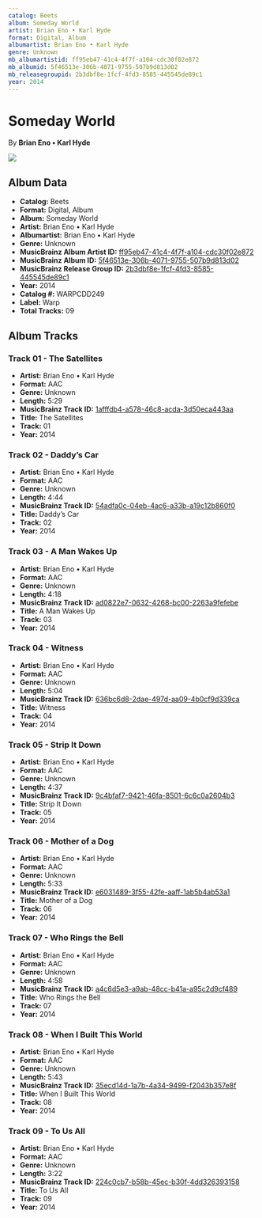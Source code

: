 ```yaml
---
catalog: Beets
album: Someday World
artist: Brian Eno • Karl Hyde
format: Digital, Album
albumartist: Brian Eno • Karl Hyde
genre: Unknown
mb_albumartistid: ff95eb47-41c4-4f7f-a104-cdc30f02e872
mb_albumid: 5f46513e-306b-4071-9755-507b9d813d02
mb_releasegroupid: 2b3dbf8e-1fcf-4fd3-8585-445545de89c1
year: 2014
---
```


# Someday World

By **Brian Eno • Karl Hyde**

![](../../assets/beetscovers/Brian_Eno_•_Karl_Hyde-Someday_World.jpg)

## Album Data

- **Catalog:** Beets
- **Format:** Digital, Album
- **Album:** Someday World
- **Artist:** Brian Eno • Karl Hyde
- **Albumartist:** Brian Eno • Karl Hyde
- **Genre:** Unknown
- **MusicBrainz Album Artist ID:** [ff95eb47-41c4-4f7f-a104-cdc30f02e872](https://musicbrainz.org/artist/ff95eb47-41c4-4f7f-a104-cdc30f02e872)
- **MusicBrainz Album ID:** [5f46513e-306b-4071-9755-507b9d813d02](https://musicbrainz.org/release/5f46513e-306b-4071-9755-507b9d813d02)
- **MusicBrainz Release Group ID:** [2b3dbf8e-1fcf-4fd3-8585-445545de89c1](https://musicbrainz.org/release-group/2b3dbf8e-1fcf-4fd3-8585-445545de89c1)
- **Year:** 2014
- **Catalog #:** WARPCDD249
- **Label:** Warp
- **Total Tracks:** 09

## Album Tracks

### Track 01 - The Satellites

- **Artist:** Brian Eno • Karl Hyde
- **Format:** AAC
- **Genre:** Unknown
- **Length:** 5:29
- **MusicBrainz Track ID:** [1afffdb4-a578-46c8-acda-3d50eca443aa](https://musicbrainz.org/recording/1afffdb4-a578-46c8-acda-3d50eca443aa)
- **Title:** The Satellites
- **Track:** 01
- **Year:** 2014

### Track 02 - Daddy’s Car

- **Artist:** Brian Eno • Karl Hyde
- **Format:** AAC
- **Genre:** Unknown
- **Length:** 4:44
- **MusicBrainz Track ID:** [54adfa0c-04eb-4ac6-a33b-a19c12b860f0](https://musicbrainz.org/recording/54adfa0c-04eb-4ac6-a33b-a19c12b860f0)
- **Title:** Daddy’s Car
- **Track:** 02
- **Year:** 2014

### Track 03 - A Man Wakes Up

- **Artist:** Brian Eno • Karl Hyde
- **Format:** AAC
- **Genre:** Unknown
- **Length:** 4:18
- **MusicBrainz Track ID:** [ad0822e7-0632-4268-bc00-2263a9fefebe](https://musicbrainz.org/recording/ad0822e7-0632-4268-bc00-2263a9fefebe)
- **Title:** A Man Wakes Up
- **Track:** 03
- **Year:** 2014

### Track 04 - Witness

- **Artist:** Brian Eno • Karl Hyde
- **Format:** AAC
- **Genre:** Unknown
- **Length:** 5:04
- **MusicBrainz Track ID:** [636bc6d8-2dae-497d-aa09-4b0cf9d339ca](https://musicbrainz.org/recording/636bc6d8-2dae-497d-aa09-4b0cf9d339ca)
- **Title:** Witness
- **Track:** 04
- **Year:** 2014

### Track 05 - Strip It Down

- **Artist:** Brian Eno • Karl Hyde
- **Format:** AAC
- **Genre:** Unknown
- **Length:** 4:37
- **MusicBrainz Track ID:** [9c4bfaf7-9421-46fa-8501-6c6c0a2604b3](https://musicbrainz.org/recording/9c4bfaf7-9421-46fa-8501-6c6c0a2604b3)
- **Title:** Strip It Down
- **Track:** 05
- **Year:** 2014

### Track 06 - Mother of a Dog

- **Artist:** Brian Eno • Karl Hyde
- **Format:** AAC
- **Genre:** Unknown
- **Length:** 5:33
- **MusicBrainz Track ID:** [e6031489-3f55-42fe-aaff-1ab5b4ab53a1](https://musicbrainz.org/recording/e6031489-3f55-42fe-aaff-1ab5b4ab53a1)
- **Title:** Mother of a Dog
- **Track:** 06
- **Year:** 2014

### Track 07 - Who Rings the Bell

- **Artist:** Brian Eno • Karl Hyde
- **Format:** AAC
- **Genre:** Unknown
- **Length:** 4:58
- **MusicBrainz Track ID:** [a4c6d5e3-a9ab-48cc-b41a-a95c2d9cf489](https://musicbrainz.org/recording/a4c6d5e3-a9ab-48cc-b41a-a95c2d9cf489)
- **Title:** Who Rings the Bell
- **Track:** 07
- **Year:** 2014

### Track 08 - When I Built This World

- **Artist:** Brian Eno • Karl Hyde
- **Format:** AAC
- **Genre:** Unknown
- **Length:** 5:43
- **MusicBrainz Track ID:** [35ecd14d-1a7b-4a34-9499-f2043b357e8f](https://musicbrainz.org/recording/35ecd14d-1a7b-4a34-9499-f2043b357e8f)
- **Title:** When I Built This World
- **Track:** 08
- **Year:** 2014

### Track 09 - To Us All

- **Artist:** Brian Eno • Karl Hyde
- **Format:** AAC
- **Genre:** Unknown
- **Length:** 3:22
- **MusicBrainz Track ID:** [224c0cb7-b58b-45ec-b30f-4dd326393158](https://musicbrainz.org/recording/224c0cb7-b58b-45ec-b30f-4dd326393158)
- **Title:** To Us All
- **Track:** 09
- **Year:** 2014

